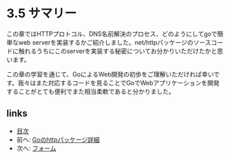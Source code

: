 # 3.5 サマリー
この章ではHTTPプロトコル、DNS名前解決のプロセス、どのようにしてgoで簡単なweb serverを実装するかご紹介しました。net/httpパッケージのソースコードに触れるうちにこのserverを実装する秘密についてお分かりいただけたかと思います。

この章の学習を通じて、GoによるWeb開発の初歩をご理解いただければ幸いです。我々はまた対応するコードを見ることでGoでWebアプリケーションを開発することがとても便利でまた相当柔軟であると分かりました。

## links
   * [目次](<preface.md>)
   * 前へ: [Goのhttpパッケージ詳細](<03.4.md>)
   * 次へ: [フォーム](<04.0.md>)

